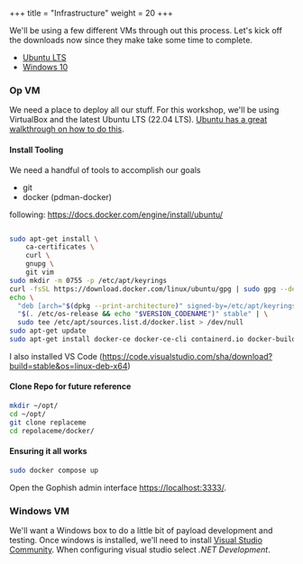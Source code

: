 +++
title = "Infrastructure"
weight = 20
+++


We'll be using a few different VMs through out this process. Let's kick off the downloads now since they make take some time to complete.

- [Ubuntu LTS](https://ubuntu.com/download/desktop/thank-you?version=22.04.2&architecture=amd64)
- [Windows 10](https://www.microsoft.com/en-us/software-download/windows10ISO)

### Op VM

We need a place to deploy all our stuff. For this workshop, we'll be using VirtualBox and the latest Ubuntu LTS (22.04 LTS). [Ubuntu has a great walkthrough on how to do this](https://ubuntu.com/tutorials/how-to-run-ubuntu-desktop-on-a-virtual-machine-using-virtualbox#1-overview).

#### Install Tooling

We need a handful of tools to accomplish our goals

- git
- docker (pdman-docker)

following: https://docs.docker.com/engine/install/ubuntu/

```bash

sudo apt-get install \
    ca-certificates \
    curl \
    gnupg \
    git vim
sudo mkdir -m 0755 -p /etc/apt/keyrings
curl -fsSL https://download.docker.com/linux/ubuntu/gpg | sudo gpg --dearmor -o /etc/apt/keyrings/docker.gpg
echo \
  "deb [arch="$(dpkg --print-architecture)" signed-by=/etc/apt/keyrings/docker.gpg] https://download.docker.com/linux/ubuntu \
  "$(. /etc/os-release && echo "$VERSION_CODENAME")" stable" | \
  sudo tee /etc/apt/sources.list.d/docker.list > /dev/null
sudo apt-get update
sudo apt-get install docker-ce docker-ce-cli containerd.io docker-buildx-plugin docker-compose-plugin 
```

I also installed VS Code (https://code.visualstudio.com/sha/download?build=stable&os=linux-deb-x64)


#### Clone Repo for future reference

```bash
mkdir ~/opt/
cd ~/opt/
git clone replaceme
cd repolaceme/docker/
``` 

#### Ensuring it all works

```bash
sudo docker compose up
```

Open the Gophish admin interface [https://localhost:3333/](https://localhost:3333/).

### Windows VM

We'll want a Windows box to do a little bit of payload development and testing. Once windows is installed, we'll need to install [Visual Studio Community](https://visualstudio.microsoft.com/vs/community/). When configuring visual studio select *.NET Development*.